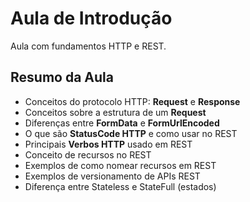 # Aula de Introdução

Aula com fundamentos HTTP e REST.

## Resumo da Aula
- Conceitos do protocolo HTTP: **Request** e **Response**
- Conceitos sobre a estrutura de um **Request** 
- Diferenças entre **FormData** e **FormUrlEncoded**
- O que são **StatusCode HTTP** e como usar no REST
- Principais **Verbos HTTP** usado em REST
- Conceito de recursos no REST
- Exemplos de como nomear recursos em REST
- Exemplos de versionamento de APIs REST
- Diferença entre Stateless e StateFull (estados)
